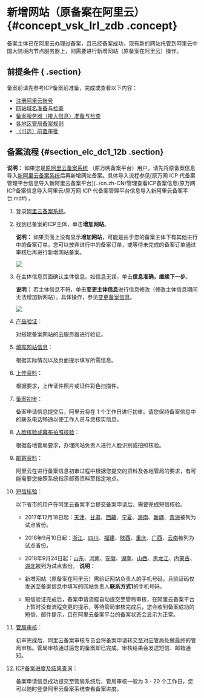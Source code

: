 # 新增网站（原备案在阿里云） {#concept_vsk_lrl_zdb .concept}

备案主体已在阿里云办理过备案，且已经备案成功，现有新的网站托管到阿里云中国大陆境内节点服务器上，则需要进行新增网站（原备案在阿里云）操作。

## 前提条件 { .section}

备案前请先参考ICP备案前准备，完成或查看以下内容：

-   [注册阿里云账号](../cn.zh-CN/ICP备案前准备/注册阿里云账号.md#)
-   [网站域名准备与检查](../cn.zh-CN/ICP备案前准备/网站域名准备与检查.md#)
-   [备案服务器（接入信息）准备与检查](../cn.zh-CN/ICP备案前准备/托管服务器及接入检查/备案服务器（接入信息）准备与检查.md#)
-   [各地区管局备案规则](../cn.zh-CN/ICP备案前准备/学习管局规则/各地区管局备案规则.md#)
-   [（可选）前置审批](../cn.zh-CN/ICP备案前准备/前置审批.md#)

## 备案流程 {#section_elc_dc1_12b .section}

**说明：** 如果您是[原阿里云备案系统](http://beian.gein.cn) （原万网备案平台）用户，请先将原备案信息导入[新阿里云备案系统](https://beian.aliyun.com/order/selfBaIndex.htm)后再新增网站备案。具体导入流程参见[原万网 ICP 代备案管理平台信息导入新阿里云备案平台](../cn.zh-CN/管理查看ICP备案信息/原万网ICP备案信息导入阿里云/原万网 ICP 代备案管理平台信息导入新阿里云备案平台.md#) 。

1.  登录[阿里云备案系统](https://beian.aliyun.com/order/selfBaIndex.htm)。
2.  找到已备案的ICP主体，单击**增加网站**。

    **说明：** 如果页面上没有显示**增加网站**，可能是由于您的备案主体下有其他进行中的备案订单。您可以放弃进行中的备案订单，或等待未完成的备案订单通过审核后再进行新增网站备案。

    ![](http://static-aliyun-doc.oss-cn-hangzhou.aliyuncs.com/assets/img/14200/15586661245767_zh-CN.jpg)

3.  在主体信息页面确认主体信息。如信息无误，单击**信息准确，继续下一步**。

    **说明：** 若主体信息不符，单击**变更主体信息**进行信息修改（修改主体信息期间无法增加新网站）。具体操作，参见[变更备案信息](cn.zh-CN/管理查看ICP备案信息/变更备案.md#)。

    ![](http://static-aliyun-doc.oss-cn-hangzhou.aliyuncs.com/assets/img/14200/15586661245768_zh-CN.jpg)

4.  [产品验证](cn.zh-CN/ICP备案流程（PC端）/产品验证.md#)：

    对搭建备案网站的云服务器进行验证。

5.  [填写网站信息](cn.zh-CN/ICP备案流程（PC端）/填写主体信息和网站信息.md#section_d9m_u6m_1ob)：

    根据实际情况以及页面提示填写所需信息。

6.  [上传资料](cn.zh-CN/ICP备案流程（PC端）/上传资料.md#)：

    根据要求，上传证件照片或证件彩色扫描件。

7.  [备案初审](cn.zh-CN/ICP备案流程（PC端）/备案审核.md#)：

    备案申请信息提交后，阿里云将在 1 个工作日进行初审。请您保持备案信息中的联系电话畅通以便工作人员与您核实信息。

8.  [人脸核验或幕布拍照核验](cn.zh-CN/ICP备案流程（PC端）/人脸核验或幕布拍照核验.md#)：

    根据各地管局要求，办理网站负责人进行人脸识别或拍照核验。

9.  [邮寄资料](cn.zh-CN/ICP备案流程（PC端）/邮寄资料.md#)：

    阿里云在进行备案信息初审过程中根据您提交的资料及各地管局的要求，有可能需要您按照系统指示邮寄资料至指定地点。

10. [短信核验](cn.zh-CN/ICP备案流程（PC端）/短信核验.md#)：

    以下省市的用户在阿里云备案平台提交备案申请后，需要完成短信核验。

    -   2017年12月18日起：[天津](http://tj.beian.miit.gov.cn)、[甘肃](http://gs.beian.miit.gov.cn)、[西藏](http://xz.beian.miit.gov.cn)、[宁夏](http://nx.beian.miit.gov.cn)、[海南](http://hi.beian.miit.gov.cn)、[新疆](http://xj.beian.miit.gov.cn)、[青海](http://qh.beian.miit.gov.cn)被列为试点省份。
    -   2018年9月10日起：[浙江](http://zj.beian.miit.gov.cn)、[四川](http://sc.beian.miit.gov.cn)、[福建](http://fj.beian.miit.gov.cn)、[陕西](http://sn.beian.miit.gov.cn)、[重庆](http://cq.beian.miit.gov.cn)、[广西](http://gx.beian.miit.gov.cn)、[云南](http://yn.beian.miit.gov.cn)被列为试点省份。
    -   2018年9月24日起：[山东](http://sd.beian.miit.gov.cn)、[河南](http://ha.beian.miit.gov.cn)、[安徽](http://ah.beian.miit.gov.cn)、[湖南](http://hn.beian.miit.gov.cn)、[山西](http://sx.beian.miit.gov.cn)、[黑龙江](http://hl.beian.miit.gov.cn)、[内蒙古](http://nm.beian.miit.gov.cn)、[湖北](http://hb.beian.miit.gov.cn)被列为试点省份。
    **说明：** 

    -   新增网站（原备案在阿里云）需验证网站负责人的手机号码，且验证码仅发送至备案信息中填写的网站负责人**联系方式1**的手机号码。
    -   短信验证完成后，备案申请流程自动提交至管局审核，在阿里云备案平台上暂时没有流程变更的提示，等待管局审核完成后，您会收到备案成功的短信、邮件提示，且在阿里云备案平台的备案状态会显示为正常。

11. [管局审核](cn.zh-CN/ICP备案流程（PC端）/备案审核.md#li_cfh_x9b_xti)：

    初审完成后，阿里云备案审核专员会将备案申请转交至对应管局处做最终的管局审核。管局审核通过后您的备案即已完成，审核结果会发送短信、邮箱通知。

12. [ICP备案进度及结果查询](cn.zh-CN/ICP备案流程（PC端）/ICP备案进度及结果查询.md#)：

    备案申请信息成功提交至管局系统后，管局审核一般为 3 - 20 个工作日，您可以随时登录阿里云备案系统查看备案进度。


